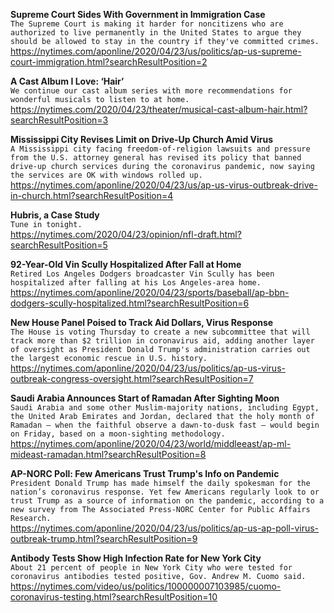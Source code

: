 **Supreme Court Sides With Government in Immigration Case**\
`The Supreme Court is making it harder for noncitizens who are authorized to live permanently in the United States to argue they should be allowed to stay in the country if they've committed crimes.`\
https://nytimes.com/aponline/2020/04/23/us/politics/ap-us-supreme-court-immigration.html?searchResultPosition=2

**A Cast Album I Love: ‘Hair’**\
`We continue our cast album series with more recommendations for wonderful musicals to listen to at home.`\
https://nytimes.com/2020/04/23/theater/musical-cast-album-hair.html?searchResultPosition=3

**Mississippi City Revises Limit on Drive-Up Church Amid Virus**\
`A Mississippi city facing freedom-of-religion lawsuits and pressure from the U.S. attorney general has revised its policy that banned drive-up church services during the coronavirus pandemic, now saying the services are OK with windows rolled up.`\
https://nytimes.com/aponline/2020/04/23/us/ap-us-virus-outbreak-drive-in-church.html?searchResultPosition=4

**Hubris, a Case Study**\
`Tune in tonight.`\
https://nytimes.com/2020/04/23/opinion/nfl-draft.html?searchResultPosition=5

**92-Year-Old Vin Scully Hospitalized After Fall at Home**\
`Retired Los Angeles Dodgers broadcaster Vin Scully has been hospitalized after falling at his Los Angeles-area home.`\
https://nytimes.com/aponline/2020/04/23/sports/baseball/ap-bbn-dodgers-scully-hospitalized.html?searchResultPosition=6

**New House Panel Poised to Track Aid Dollars, Virus Response**\
`The House is voting Thursday to create a new subcommittee that will track more than $2 trillion in coronavirus aid, adding another layer of oversight as President Donald Trump's administration carries out the largest economic rescue in U.S. history. `\
https://nytimes.com/aponline/2020/04/23/us/politics/ap-us-virus-outbreak-congress-oversight.html?searchResultPosition=7

**Saudi Arabia Announces Start of Ramadan After Sighting Moon**\
`Saudi Arabia and some other Muslim-majority nations, including Egypt, the United Arab Emirates and Jordan, declared that the holy month of Ramadan — when the faithful observe a dawn-to-dusk fast — would begin on Friday, based on a moon-sighting methodology.`\
https://nytimes.com/aponline/2020/04/23/world/middleeast/ap-ml-mideast-ramadan.html?searchResultPosition=8

**AP-NORC Poll: Few Americans Trust Trump's Info on Pandemic**\
`President Donald Trump has made himself the daily spokesman for the nation’s coronavirus response. Yet few Americans regularly look to or trust Trump as a source of information on the pandemic, according to a new survey from The Associated Press-NORC Center for Public Affairs Research. `\
https://nytimes.com/aponline/2020/04/23/us/politics/ap-us-ap-poll-virus-outbreak-trump.html?searchResultPosition=9

**Antibody Tests Show High Infection Rate for New York City**\
`About 21 percent of people in New York City who were tested for coronavirus antibodies tested positive, Gov. Andrew M. Cuomo said.`\
https://nytimes.com/video/us/politics/100000007103985/cuomo-coronavirus-testing.html?searchResultPosition=10

